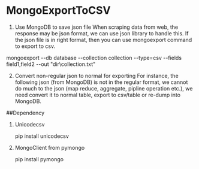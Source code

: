 # MongoExportToCSV
1. Use MongoDB to save json file
When scraping data from web, the response may be json format, we can use json library to handle this.
If the json file is in right format, then you can use mongoexport command to export to csv.

mongoexport --db database --collection collection  --type=csv --fields field1,field2 --out "dir\collection.txt"

2. Convert non-regular json to normal for exporting
For instance, the following json (from MongoDB) is not in the regular format, we cannot do much to the json (map reduce, aggregate, pipline operation etc.), we need convert it to normal table, export to csv/table or re-dump into MongoDB.

##Dependency

1. Unicodecsv

   pip install unicodecsv
   
2. MongoClient from pymongo

    pip install pymongo
